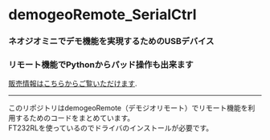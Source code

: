 # demogeoRemote_SerialCtrl
### ネオジオミニでデモ機能を実現するためのUSBデバイス
### リモート機能でPythonからパッド操作も出来ます
[販売情報はこちらからご覧いただけます](https://amsss.hatenablog.com/entry/2024/10/07/184628).  
   
---
このリポジトリはdemogeoRemote（デモジオリモート）でリモート機能を利用するためのコードをまとめています。   
FT232RLを使っているのでドライバのインストールが必要です。